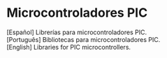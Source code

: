 # Microcontroladores PIC
[Español] 
Librerías para microcontroladores PIC.\
[Português] 
Bibliotecas para microcontroladores PIC.\
[English] 
Libraries for PIC microcontrollers.

